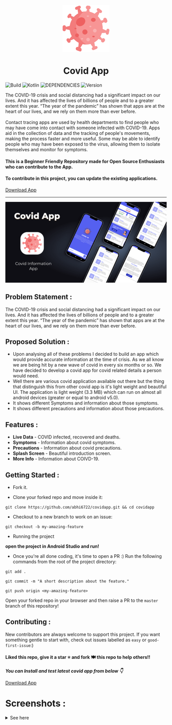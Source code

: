 <p align="center">
    <a href="https://github.com/Abhi6722/covidapp">
        <img alt="Covid App" src="https://github.com/Abhi6722/covidapp/blob/main/.github/icon.png" width="146">
    </a>
</p>

<h1 align="center">
    Covid App
</h1>

![Build](https://img.shields.io/badge/Build-Passing-success?https://img.shields.io/endpoint?&style=for-the-badge)
![Kotlin](https://img.shields.io/badge/Made_with-Kotlin-blueviolet?style=for-the-badge)
![DEPENDENCIES](https://img.shields.io/badge/Kotlin-Covid_App-green?&style=for-the-badge)
![Version](https://img.shields.io/badge/Version-v1-fcba03?style=for-the-badge)

The COVID-19 crisis and social distancing had a significant impact on our lives. And it has affected the lives of billions of people and to a greater extent this year. “The year of the pandemic” has shown that apps are at the heart of our lives, and we rely on them more than ever before.</br></br>
Contact tracing apps are used by health departments to find people who may have come into contact with someone infected with COVID-19. Apps aid in the collection of data and the tracking of people's movements, making the process faster and more useful. Some may be able to identify people who may have been exposed to the virus, allowing them to isolate themselves and monitor for symptoms.

#### This is a Beginner Friendly Repository made for Open Source Enthusiasts who can contribute to the App. 
#### To contribute in this project, you can update the existing applications.

<a id="raw-url" href="https://github.com/Abhi6722/covidapp/releases/download/v1/covidapp.apk">Download App</a>

***

<p align="center"> <img src="https://github.com/Abhi6722/covidapp/blob/main/.github/covidapp.png" width="700"> </p>

## Problem Statement :
The COVID-19 crisis and social distancing had a significant impact on our lives. And it has affected the lives of billions of people and to a greater extent this year. “The year of the pandemic” has shown that apps are at the heart of our lives, and we rely on them more than ever before.

## Proposed Solution :
- Upon analysing all of these problems I decided to build an app which would provide accurate information at the time of crisis. As we all know we are being hit by a new wave of covid in every six months or so. We have decided to develop a covid app for covid related details a person would need. 
- Well there are various covid application available out there but the thing that distinguish this from other covid app is it's light weight and beautiful UI. The application is light weight (3.3 MB) which can run on almost all android devices (greater or equal to android v5.0). 
- It shows different Symptoms and information about those symptoms.
- It shows different precautions and information about those precautions.

## Features :

- **Live Data** - COVID infected, recovered and deaths.
- **Symptoms** - Information about covid symptoms.
- **Precautions** - Information about covid precautions.
- **Splash Screen** - Beautiful introduction screen.
- **More Info** - Information about COIVD-19.


## Getting Started :
* Fork it.

* Clone your forked repo and move inside it:
```
git clone https://github.com/abhi6722/covidapp.git && cd covidapp
```
* Checkout to a new branch to work on an issue:
```
git checkout -b my-amazing-feature
```
* Running the project

**open the project in Android Studio and run!**

* Once you're all done coding, it's time to open a PR :)
Run the following commands from the root of the project directory:
```
git add .
```
```
git commit -m "A short description about the feature."
```
```
git push origin <my-amazing-feature>
```

Open your forked repo in your browser and then raise a PR to the `master` branch of this repository!


## Contributing :
New contributors are always welcome to support this project. If you want something gentle to start with, check out issues labelled as `easy` or `good-first-issue`:) 


#### Liked this repo, give it a star ⭐ and fork 🍽️ this repo to help others!!

***You can Install and test latest covid app from below 👇*** <br> 

<a id="raw-url" href="https://github.com/Abhi6722/covidapp/releases/download/v1/covidapp.apk">Download App</a>

# Screenshots :
<details>
<summary>See here</summary>
<img align="left" src="https://github.com/Abhi6722/covidapp/blob/main/.github/ss1.png" width="30%"></img> 
<img src="https://github.com/Abhi6722/covidapp/blob/main/.github/ss2.png" width="30%"></img> 
<img align="left" src="https://github.com/Abhi6722/covidapp/blob/main/.github/ss3.png" width="30%"></img> 
<img src="https://github.com/Abhi6722/covidapp/blob/main/.github/ss4.png" width="30%"></img> 
<img align="left" src="https://github.com/Abhi6722/covidapp/blob/main/.github/ss5.png" width="30%"></img> 
</details>
